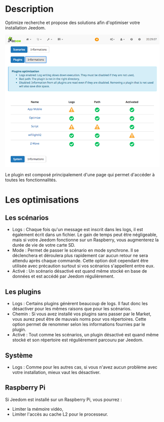 # Description

Optimize recherche et propose des solutions afin d'optimiser votre installation Jeedom.

<img src="../images/Screenshot.png" alt="Screenshot" />

Le plugin est composé principalement d'une page qui permet d'accéder à toutes les fonctionnalités.

# Les optimisations

## Les scénarios

* Logs : Chaque fois qu'un message est inscrit dans les logs, il est également écrit dans un fichier. Le gain de temps peut être négligeable, mais si votre Jeedom fonctionne sur un Raspberry, vous augmenterez la durée de vie de votre carte SD.
* Mode : Permet de passer le scénario en mode synchrone. Il se déclenchera et déroulera plus rapidement car aucun retour ne sera attendu après chaque commande. Cette option doit cependant être utilisée avec précaution surtout si vos scénarios s'appellent entre eux.
* Activé : Un scénario désactivé est quand même stocké en base de données et est accédé par Jeedom régulièrement.

## Les plugins

* Logs : Certains plugins génèrent beaucoup de logs. Il faut donc les désactiver pour les mêmes raisons que pour les scénarios.
* Chemin : Si vous avez installé vos plugins sans passer par le Market, vous aurez peut être de mauvais noms pour vos répertoires. Cette option permet de renommer selon les informations fournies par le plugin.
* Activé : Tout comme les scénarios, un plugin désactivé est quand même stocké et son répertoire est régulièrement parcouru par Jeedom.

## Système

* Logs : Comme pour les autres cas, si vous n'avez aucun problème avec votre installation, mieux vaut les désactiver.

## Raspberry Pi

Si Jeedom est installé sur un Raspberry Pi, vous pourrez : 

* Limiter la mémoire vidéo,
* Limiter l'accès au cache L2 pour le processeur.